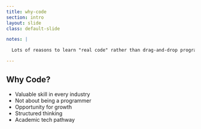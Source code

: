 ```yaml
---
title: why-code
section: intro
layout: slide
class: default-slide

notes: |

  Lots of reasons to learn "real code" rather than drag-and-drop programming.

---
```


## Why Code?

- Valuable skill in every industry
- Not about being a programmer
- Opportunity for growth
- Structured thinking
- Academic tech pathway





